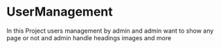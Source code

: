 # UserManagement
In this Project users management by admin and admin want to show any page or not and admin handle headings images and more 
